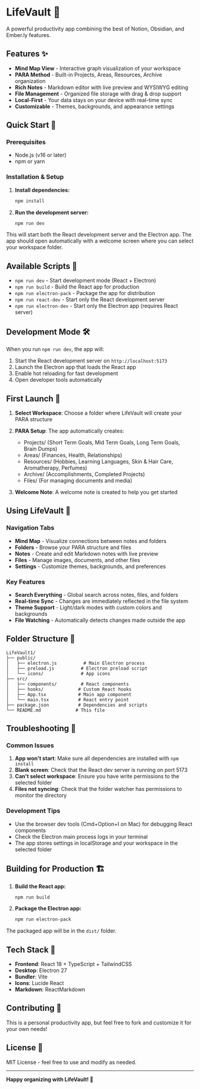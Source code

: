 # LifeVault 🏦

A powerful productivity app combining the best of Notion, Obsidian, and Ember.ly features.

## Features ✨

- **Mind Map View** - Interactive graph visualization of your workspace
- **PARA Method** - Built-in Projects, Areas, Resources, Archive organization
- **Rich Notes** - Markdown editor with live preview and WYSIWYG editing
- **File Management** - Organized file storage with drag & drop support
- **Local-First** - Your data stays on your device with real-time sync
- **Customizable** - Themes, backgrounds, and appearance settings

## Quick Start 🚀

### Prerequisites

- Node.js (v16 or later)
- npm or yarn

### Installation & Setup

1. **Install dependencies:**
   ```bash
   npm install
   ```

2. **Run the development server:**
   ```bash
   npm run dev
   ```

This will start both the React development server and the Electron app. The app should open automatically with a welcome screen where you can select your workspace folder.

## Available Scripts 📜

- `npm run dev` - Start development mode (React + Electron)
- `npm run build` - Build the React app for production
- `npm run electron-pack` - Package the app for distribution
- `npm run react-dev` - Start only the React development server
- `npm run electron-dev` - Start only the Electron app (requires React server)

## Development Mode 🛠️

When you run `npm run dev`, the app will:

1. Start the React development server on `http://localhost:5173`
2. Launch the Electron app that loads the React app
3. Enable hot reloading for fast development
4. Open developer tools automatically

## First Launch 🎯

1. **Select Workspace**: Choose a folder where LifeVault will create your PARA structure
2. **PARA Setup**: The app automatically creates:
   - Projects/ (Short Term Goals, Mid Term Goals, Long Term Goals, Brain Dumps)
   - Areas/ (Finances, Health, Relationships)
   - Resources/ (Hobbies, Learning Languages, Skin & Hair Care, Aromatherapy, Perfumes)
   - Archive/ (Accomplishments, Completed Projects)
   - Files/ (For managing documents and media)

3. **Welcome Note**: A welcome note is created to help you get started

## Using LifeVault 📝

### Navigation Tabs

- **Mind Map** - Visualize connections between notes and folders
- **Folders** - Browse your PARA structure and files
- **Notes** - Create and edit Markdown notes with live preview
- **Files** - Manage images, documents, and other files
- **Settings** - Customize themes, backgrounds, and preferences

### Key Features

- **Search Everything** - Global search across notes, files, and folders
- **Real-time Sync** - Changes are immediately reflected in the file system
- **Theme Support** - Light/dark modes with custom colors and backgrounds
- **File Watching** - Automatically detects changes made outside the app

## Folder Structure 📁

```
LifeVault1/
├── public/
│   ├── electron.js          # Main Electron process
│   ├── preload.js          # Electron preload script
│   └── icons/              # App icons
├── src/
│   ├── components/         # React components
│   ├── hooks/             # Custom React hooks
│   ├── App.tsx            # Main app component
│   └── main.tsx           # React entry point
├── package.json           # Dependencies and scripts
└── README.md             # This file
```

## Troubleshooting 🔧

### Common Issues

1. **App won't start**: Make sure all dependencies are installed with `npm install`
2. **Blank screen**: Check that the React dev server is running on port 5173
3. **Can't select workspace**: Ensure you have write permissions to the selected folder
4. **Files not syncing**: Check that the folder watcher has permissions to monitor the directory

### Development Tips

- Use the browser dev tools (Cmd+Option+I on Mac) for debugging React components
- Check the Electron main process logs in your terminal
- The app stores settings in localStorage and your workspace in the selected folder

## Building for Production 🏗️

1. **Build the React app:**
   ```bash
   npm run build
   ```

2. **Package the Electron app:**
   ```bash
   npm run electron-pack
   ```

The packaged app will be in the `dist/` folder.

## Tech Stack 🔧

- **Frontend**: React 18 + TypeScript + TailwindCSS
- **Desktop**: Electron 27
- **Bundler**: Vite
- **Icons**: Lucide React
- **Markdown**: ReactMarkdown

## Contributing 🤝

This is a personal productivity app, but feel free to fork and customize it for your own needs!

## License 📄

MIT License - feel free to use and modify as needed.

---

**Happy organizing with LifeVault! 🎉**
